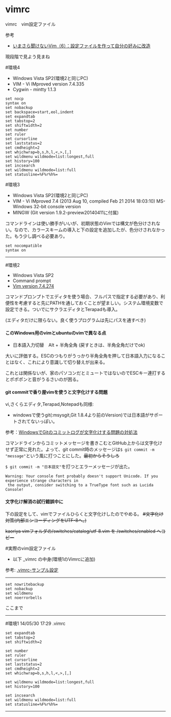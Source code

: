 vimrc
=====

vimrc　vim設定ファイル


参考
- [いまさら聞けないVim（6）：設定ファイルを作って自分の好みに改造](http://www.atmarkit.co.jp/ait/articles/1107/21/news115.html)


現段階で見よう見まね

#環境4
- Windows Vista SP2(環境2と同じPC)
- VIM - Vi IMproved version 7.4.335
- Cygwin - mintty 1.1.3 

```
set nocp
syntax on
set nobackup
set backspace=start,eol,indent
set expandtab
set tabstop=2
set shiftwidth=2
set number
set ruler
set cursorline
set laststatus=2
set cmdheight=2
set whichwrap=b,s,h,l,<,>,[,]
set wildmenu wildmode=list:longest,full
set history=100
set incsearch
set wildmenu wildmode=list:full
set statusline=%F%r%h%=
```

#環境3
- Windows Vista SP2(環境2と同じPC)
- VIM - Vi IMproved 7.4 (2013 Aug 10, compiled Feb 21 2014 18:03:10) MS-Windows 32-bit console version
- MINGW (Git version 1.9.2-preview20140411に付属)

コマンドラインは使い勝手がいいが、初期状態のVimでは構文が色分けされない。なので、カラースキームの導入と下の設定を追加したが、色分けされなかった。もう少し調べる必要あり。

```
set nocompatible
syntax on
```

***
#環境2
- Windows Vista SP2
- Command prompt
- [Vim version 7.4.274](http://www.kaoriya.net/software/vim/)

コマンドプロンプトでエディタを使う場合、フルパスで指定する必要があり、利便性を考慮すると先にPATHを通しておくことが望ましい。システム環境変数で設定できる。ついでにサクラエディタとTerapadも導入。

(エディタだけに限らない。良く使うプログラムは先にパスを通すべき)


#### このWindows用のvimとubuntuのvimで異なる点
- 日本語入力切替　Alt + 半角全角
(戻すときは、半角全角だけでok)

大いに評価する。ESCのつもりがうっかり半角全角を押して日本語入力になることはなく、これにより意識して切り替えが出来る。

これとは関係ないが、家のパソコンだとミュートではないのでESCキー連打するとポポポンと音がうるさいのが困る。




#### git commitで香り屋vimを使うと文字化けする問題

vi,さくらエディタ,Terapad,Notepadも同様:
- windowsで使うgit(:msysgit,Git 1.8.4より前のVersion)では日本語がサポートされてないっぽい。

参考：[WindowsでGitのコミットログが文字化けする問題の対処法](http://togetter.com/li/103988?page=1)

コマンドラインからコミットメッセージを書きこむとGitHub上からは文字化けせず正常に見れた。よって、git commit時のメッセージは`$ git commit -m "message"`という風に打つことにした。~~最初からそうしろ~~

`$ git commit -m "日本語文"`を打つとエラーメッセージが出た。

```
Warning: Your console font probably doesn't support Unicode. If you experience strange characters in
 the output, consider switching to a TrueType font such as Lucida Console!
```



#### 文字化け解消の試行錯誤中に

下の設定をして、vimでファイルひらくと文字化けしたのでやめる。
~~#文字化け対策(内部エンコーディングをUTF-8へ。)~~

~~kaoriya vimフォルダの/switches/catalog/utf-8.vim を /switches/enabled へコピー~~


#実際のvim設定ファイル
- 以下 _vimrc  の中身(環境1のVimrcに追加)

参考: [.vimrc-サンプル設定](https://sites.google.com/site/fudist/Home/vim-nihongo-ban/-vimrc-sample)

***
```
set nowritebackup
set nobackup
set wildmenu
set noerrorbells
```
ここまで
***


#環境1 14/05/30 17:29
.vimrc

```
set expandtab
set tabstop=2
set shiftwidth=2

set number
set ruler
set cursorline
set laststatus=2
set cmdheight=2
set whichwrap=b,s,h,l,<,>,[,]

set wildmenu wildmode=list:longest,full
set history=100

set incsearch
set wildmenu wildmode=list:full
set statusline=%F%r%h%=
```
***

